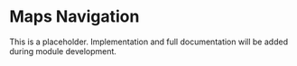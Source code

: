 # Maps Navigation

This is a placeholder. Implementation and full documentation will be added during module development.
